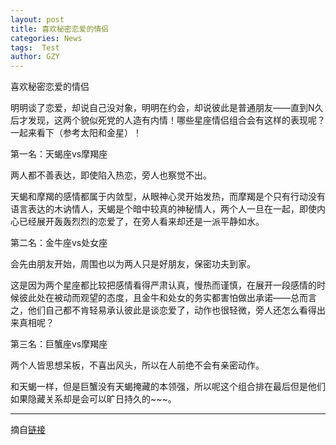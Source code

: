 ```yaml
---
layout: post
title: 喜欢秘密恋爱的情侣
categories: News
tags:  Test
author: GZY
---
```


喜欢秘密恋爱的情侣

明明谈了恋爱，却说自己没对象，明明在约会，却说彼此是普通朋友——直到N久后才发现，这两个貌似死党的人造有内情！哪些星座情侣组合会有这样的表现呢？一起来看下（参考太阳和金星）！

第一名：天蝎座vs摩羯座

两人都不善表达，即使陷入热恋，旁人也察觉不出。

天蝎和摩羯的感情都属于内敛型，从眼神心灵开始发热，而摩羯是个只有行动没有语言表达的木讷情人，天蝎是个暗中较真的神秘情人，两个人一旦在一起，即使内心已经展开轰轰烈烈的恋爱了，在旁人看来却还是一派平静如水。

第二名：金牛座vs处女座

会先由朋友开始，周围也以为两人只是好朋友，保密功夫到家。

这是因为两个星座都比较把感情看得严肃认真，慢热而谨慎，在展开一段感情的时候彼此处在被动而观望的态度，且金牛和处女的务实都害怕做出承诺——总而言之，他们自己都不肯轻易承认彼此是谈恋爱了，动作也很轻微，旁人还怎么看得出来真相呢？

第三名：巨蟹座vs摩羯座

两个人皆思想呆板，不喜出风头，所以在人前绝不会有亲密动作。

和天蝎一样，但是巨蟹没有天蝎掩藏的本领强，所以呢这个组合排在最后但是他们如果隐藏关系却是会可以旷日持久的~~~。

*****

摘自[链接](http://astro.fashion.qq.com/a/20131203/002754.htm)